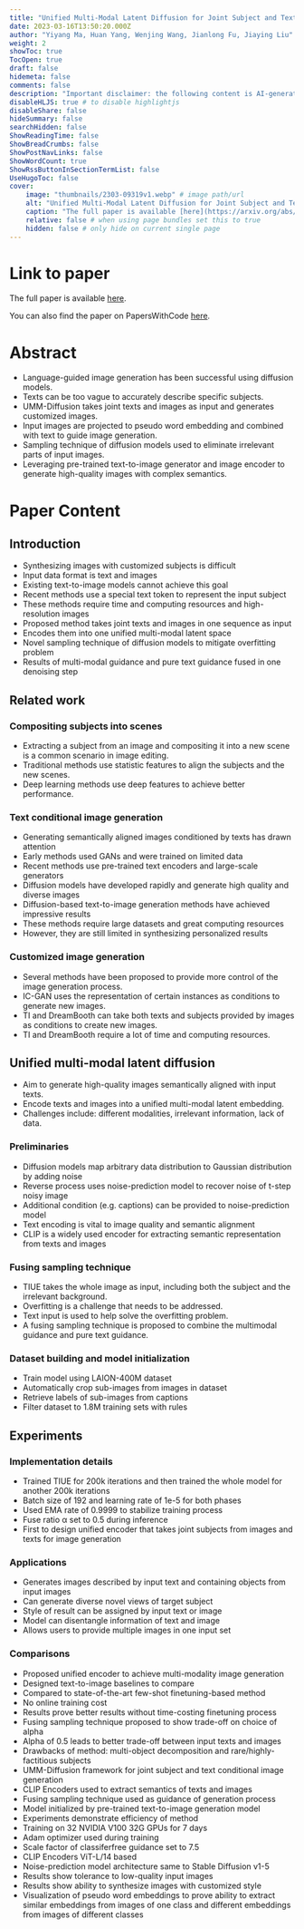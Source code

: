 ```yaml
---
title: "Unified Multi-Modal Latent Diffusion for Joint Subject and Text Conditional Image Generation"
date: 2023-03-16T13:50:20.000Z
author: "Yiyang Ma, Huan Yang, Wenjing Wang, Jianlong Fu, Jiaying Liu"
weight: 2
showToc: true
TocOpen: true
draft: false
hidemeta: false
comments: false
description: "Important disclaimer: the following content is AI-generated, please make sure to fact check the presented information by reading the full paper."
disableHLJS: true # to disable highlightjs
disableShare: false
hideSummary: false
searchHidden: false
ShowReadingTime: false
ShowBreadCrumbs: false
ShowPostNavLinks: false
ShowWordCount: true
ShowRssButtonInSectionTermList: false
UseHugoToc: false
cover:
    image: "thumbnails/2303-09319v1.webp" # image path/url
    alt: "Unified Multi-Modal Latent Diffusion for Joint Subject and Text Conditional Image Generation" # alt text
    caption: "The full paper is available [here](https://arxiv.org/abs/2303.09319)." # display caption under cover
    relative: false # when using page bundles set this to true
    hidden: false # only hide on current single page
---
```


# Link to paper
The full paper is available [here](https://arxiv.org/abs/2303.09319).

You can also find the paper on PapersWithCode [here](https://paperswithcode.com/paper/unified-multi-modal-latent-diffusion-for).

# Abstract
- Language-guided image generation has been successful using diffusion models.
- Texts can be too vague to accurately describe specific subjects.
- UMM-Diffusion takes joint texts and images as input and generates customized images.
- Input images are projected to pseudo word embedding and combined with text to guide image generation.
- Sampling technique of diffusion models used to eliminate irrelevant parts of input images.
- Leveraging pre-trained text-to-image generator and image encoder to generate high-quality images with complex semantics.

# Paper Content

## Introduction
- Synthesizing images with customized subjects is difficult
- Input data format is text and images
- Existing text-to-image models cannot achieve this goal
- Recent methods use a special text token to represent the input subject
- These methods require time and computing resources and high-resolution images
- Proposed method takes joint texts and images in one sequence as input
- Encodes them into one unified multi-modal latent space
- Novel sampling technique of diffusion models to mitigate overfitting problem
- Results of multi-modal guidance and pure text guidance fused in one denoising step

## Related work

### Compositing subjects into scenes
- Extracting a subject from an image and compositing it into a new scene is a common scenario in image editing.
- Traditional methods use statistic features to align the subjects and the new scenes.
- Deep learning methods use deep features to achieve better performance.

### Text conditional image generation
- Generating semantically aligned images conditioned by texts has drawn attention
- Early methods used GANs and were trained on limited data
- Recent methods use pre-trained text encoders and large-scale generators
- Diffusion models have developed rapidly and generate high quality and diverse images
- Diffusion-based text-to-image generation methods have achieved impressive results
- These methods require large datasets and great computing resources
- However, they are still limited in synthesizing personalized results

### Customized image generation
- Several methods have been proposed to provide more control of the image generation process.
- IC-GAN uses the representation of certain instances as conditions to generate new images.
- TI and DreamBooth can take both texts and subjects provided by images as conditions to create new images.
- TI and DreamBooth require a lot of time and computing resources.

## Unified multi-modal latent diffusion
- Aim to generate high-quality images semantically aligned with input texts.
- Encode texts and images into a unified multi-modal latent embedding.
- Challenges include: different modalities, irrelevant information, lack of data.

### Preliminaries
- Diffusion models map arbitrary data distribution to Gaussian distribution by adding noise
- Reverse process uses noise-prediction model to recover noise of t-step noisy image
- Additional condition (e.g. captions) can be provided to noise-prediction model
- Text encoding is vital to image quality and semantic alignment
- CLIP is a widely used encoder for extracting semantic representation from texts and images

### Fusing sampling technique
- TIUE takes the whole image as input, including both the subject and the irrelevant background.
- Overfitting is a challenge that needs to be addressed.
- Text input is used to help solve the overfitting problem.
- A fusing sampling technique is proposed to combine the multimodal guidance and pure text guidance.

### Dataset building and model initialization
- Train model using LAION-400M dataset
- Automatically crop sub-images from images in dataset
- Retrieve labels of sub-images from captions
- Filter dataset to 1.8M training sets with rules

## Experiments

### Implementation details
- Trained TIUE for 200k iterations and then trained the whole model for another 200k iterations
- Batch size of 192 and learning rate of 1e-5 for both phases
- Used EMA rate of 0.9999 to stabilize training process
- Fuse ratio α set to 0.5 during inference
- First to design unified encoder that takes joint subjects from images and texts for image generation

### Applications
- Generates images described by input text and containing objects from input images
- Can generate diverse novel views of target subject
- Style of result can be assigned by input text or image
- Model can disentangle information of text and image
- Allows users to provide multiple images in one input set

### Comparisons
- Proposed unified encoder to achieve multi-modality image generation
- Designed text-to-image baselines to compare
- Compared to state-of-the-art few-shot finetuning-based method
- No online training cost
- Results prove better results without time-costing finetuning process
- Fusing sampling technique proposed to show trade-off on choice of alpha
- Alpha of 0.5 leads to better trade-off between input texts and images
- Drawbacks of method: multi-object decomposition and rare/highly-factitious subjects
- UMM-Diffusion framework for joint subject and text conditional image generation
- CLIP Encoders used to extract semantics of texts and images
- Fusing sampling technique used as guidance of generation process
- Model initialized by pre-trained text-to-image generation model
- Experiments demonstrate efficiency of method
- Training on 32 NVIDIA V100 32G GPUs for 7 days
- Adam optimizer used during training
- Scale factor of classiferfree guidance set to 7.5
- CLIP Encoders ViT-L/14 based
- Noise-prediction model architecture same to Stable Diffusion v1-5
- Results show tolerance to low-quality input images
- Results show ability to synthesize images with customized style
- Visualization of pseudo word embeddings to prove ability to extract similar embeddings from images of one class and different embeddings from images of different classes
